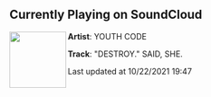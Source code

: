 ## Currently Playing on SoundCloud

[<img align="left" width="100" src="https://i1.sndcdn.com/artworks-000035276292-s0aoxs-t500x500.jpg">](https://soundcloud.com/youth-code/destroy-said-she?in=futureisoffline/sets/epic-party)

**Artist**: YOUTH CODE 

**Track**: "DESTROY."  SAID, SHE.

Last updated at 10/22/2021 19:47
